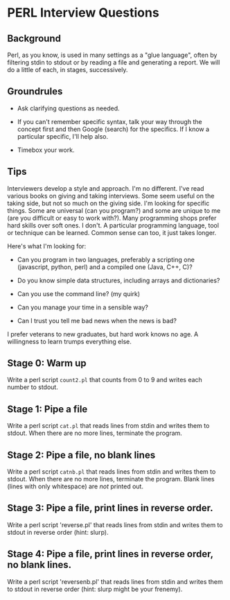 # PERL Interview Questions

## Background

Perl, as you know, is used in many settings as a "glue language", often by filtering
stdin to stdout or by reading a file and generating a report. We will do a little of each,
in stages, successively.



## Groundrules

* Ask clarifying questions as needed.

* If you can't remember specific syntax, talk your way through the concept first
  and then Google (search) for the specifics. If I know a particular specific,
  I'll help also.

* Timebox your work.



## Tips

Interviewers develop a style and approach. I'm no different. I've read various
books on giving and taking interviews. Some seem useful on the taking side, but
not so much on the giving side. I'm looking for specific things. Some are universal
(can you program?) and some are unique to me (are you difficult or easy to work with?).
Many programming shops prefer hard skills over soft ones. I don't. A particular
programming language, tool or technique can be learned. Common sense can too, it
just takes longer.

Here's what I'm looking for:

* Can you program in two languages, preferably a scripting one (javascript, python, perl)
  and a compiled one (Java, C++, C)?

* Do you know simple data structures, including arrays and dictionaries?

* Can you use the command line? (my quirk)

* Can you manage your time in a sensible way?

* Can I trust you tell me bad news when the news is bad?

I prefer veterans to new graduates, but hard work knows no age. A willingness to
learn trumps everything else.




## Stage 0: Warm up

Write a perl script `count2.pl` that counts from 0 to 9 and writes each number to stdout.

## Stage 1: Pipe a file

Write a perl script `cat.pl` that reads lines from stdin and writes them to stdout.
When there are no more lines, terminate the program.

## Stage 2: Pipe a file, no blank lines

Write a perl script `catnb.pl` that reads lines from stdin and writes them to stdout.
When there are no more lines, terminate the program. Blank lines (lines with only whitespace)
are *not* printed out.

## Stage 3: Pipe a file, print lines in reverse order.

Write a perl script 'reverse.pl' that reads lines from stdin and writes them to stdout in reverse
order (hint: slurp).

## Stage 4: Pipe a file, print lines in reverse order, no blank lines.

Write a perl script 'reversenb.pl' that reads lines from stdin and writes them to stdout in reverse
order (hint: slurp might be your frenemy).
